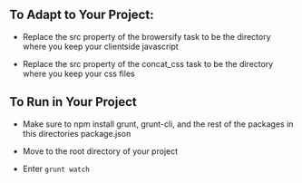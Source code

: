 ## To Adapt to Your Project:

- Replace the src property of the browersify task to be the directory where you keep your clientside javascript

- Replace the src property of the concat_css task to be the directory where you keep your css files

## To Run in Your Project
- Make sure to npm install grunt, grunt-cli, and the rest of the packages in this directories package.json

- Move to the root directory of your project

- Enter ```grunt watch```
